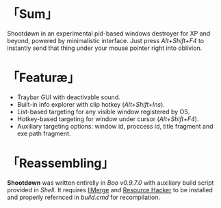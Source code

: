 # 「Sum」
Shootdøwn in an experimental pid-based windows destroyer for XP and beyond, powered by minimalistic interface.
Just press _Alt+Shift+F4_ to instantly send that thing under your mouse pointer right into oblivion.  
  
# 「Featuræ」
- Traybar GUI with deactivable sound.
- Built-in info explorer with clip hotkey (_Alt+Shift+Ins_).
- List-based targeting for any visible window registered by OS.
- Hotkey-based targeting for window under cursor (_Alt+Shift+F4_).
- Auxiliary targeting options: window id, proccess id, title fragment and exe path fragment.

# 「Reassembling」
__Shootdøwn__ was written entirelly in _Boo v0.9.7.0_ with auxiliary build script provided in _Shell_.
It requires [IlMerge](https://github.com/Microsoft/ILMerge) and [Resource Hacker](http://www.angusj.com/resourcehacker/) to be installed and properly refernced in _build.cmd_ for recompilation.
